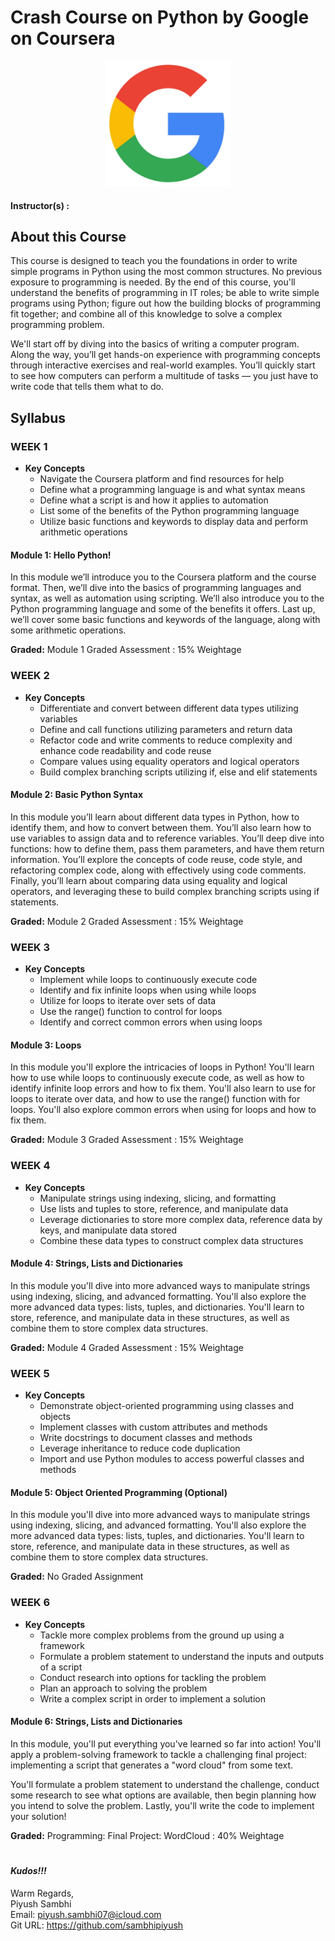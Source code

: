# Crash Course on Python by Google on Coursera

<p align="center">
  <a href="javascript:void(0)" rel="noopener">
 <img width=200px  src="google_logo-preview.jpg" alt="google_logo-preview"></a>
</p>

#### Instructor(s) : 

## About this Course

This course is designed to teach you the foundations in order to write simple programs in Python using the most common structures. No previous exposure to programming is needed. By the end of this course, you'll understand the benefits of programming in IT roles; be able to write simple programs using Python; figure out how the building blocks of programming fit together; and combine all of this knowledge to solve a complex programming problem. 

We'll start off by diving into the basics of writing a computer program. Along the way, you’ll get hands-on experience with programming concepts through interactive exercises and real-world examples. You’ll quickly start to see how computers can perform a multitude of tasks — you just have to write code that tells them what to do.

## Syllabus

### WEEK 1

* **Key Concepts**
	* Navigate the Coursera platform and find resources for help
	* Define what a programming language is and what syntax means
	* Define what a script is and how it applies to automation
	* List some of the benefits of the Python programming language
	* Utilize basic functions and keywords to display data and perform arithmetic operations

#### Module 1: Hello Python!

In this module we’ll introduce you to the Coursera platform and the course format. Then, we’ll dive into the basics of programming languages and syntax, as well as automation using scripting. We’ll also introduce you to the Python programming language and some of the benefits it offers. Last up, we’ll cover some basic functions and keywords of the language, along with some arithmetic operations.

**Graded:** Module 1 Graded Assessment : 15% Weightage

### WEEK 2

* **Key Concepts**
	* Differentiate and convert between different data types utilizing variables
	* Define and call functions utilizing parameters and return data
	* Refactor code and write comments to reduce complexity and enhance code readability and code reuse
	* Compare values using equality operators and logical operators
	* Build complex branching scripts utilizing if, else and elif statements

#### Module 2: Basic Python Syntax

In this module you’ll learn about different data types in Python, how to identify them, and how to convert between them. You’ll also learn how to use variables to assign data and to reference variables. You’ll deep dive into functions: how to define them, pass them parameters, and have them return information. You’ll explore the concepts of code reuse, code style, and refactoring complex code, along with effectively using code comments. Finally, you’ll learn about comparing data using equality and logical operators, and leveraging these to build complex branching scripts using if statements.

**Graded:** Module 2 Graded Assessment : 15% Weightage

### WEEK 3

* **Key Concepts**
	* Implement while loops to continuously execute code
	* Identify and fix infinite loops when using while loops
	* Utilize for loops to iterate over sets of data
	* Use the range() function to control for loops
	* Identify and correct common errors when using loops


#### Module 3: Loops

In this module you'll explore the intricacies of loops in Python! You'll learn how to use while loops to continuously execute code, as well as how to identify infinite loop errors and how to fix them. You'll also learn to use for loops to iterate over data, and how to use the range() function with for loops. You'll also explore common errors when using for loops and how to fix them.

**Graded:** Module 3 Graded Assessment : 15% Weightage

### WEEK 4

* **Key Concepts**
	* Manipulate strings using indexing, slicing, and formatting
	* Use lists and tuples to store, reference, and manipulate data
	* Leverage dictionaries to store more complex data, reference data by keys, and manipulate data stored
	* Combine these data types to construct complex data structures


#### Module 4: Strings, Lists and Dictionaries

In this module you'll dive into more advanced ways to manipulate strings using indexing, slicing, and advanced formatting. You'll also explore the more advanced data types: lists, tuples, and dictionaries. You'll learn to store, reference, and manipulate data in these structures, as well as combine them to store complex data structures.

**Graded:** Module 4 Graded Assessment : 15% Weightage

### WEEK 5

* **Key Concepts**
	* Demonstrate object-oriented programming using classes and objects
	* Implement classes with custom attributes and methods
	* Write docstrings to document classes and methods
	* Leverage inheritance to reduce code duplication
	* Import and use Python modules to access powerful classes and methods


#### Module 5: Object Oriented Programming (Optional)

In this module you'll dive into more advanced ways to manipulate strings using indexing, slicing, and advanced formatting. You'll also explore the more advanced data types: lists, tuples, and dictionaries. You'll learn to store, reference, and manipulate data in these structures, as well as combine them to store complex data structures.

**Graded:** No Graded Assignment

### WEEK 6

* **Key Concepts**
	* Tackle more complex problems from the ground up using a framework
	* Formulate a problem statement to understand the inputs and outputs of a script
	* Conduct research into options for tackling the problem
	* Plan an approach to solving the problem
	* Write a complex script in order to implement a solution


#### Module 6: Strings, Lists and Dictionaries

In this module, you'll put everything you've learned so far into action! You'll apply a problem-solving framework to tackle a challenging final project: implementing a script that generates a "word cloud" from some text.

You'll formulate a problem statement to understand the challenge, conduct some research to see what options are available, then begin planning how you intend to solve the problem. Lastly, you'll write the code to implement your solution!

**Graded:** Programming: Final Project: WordCloud : 40% Weightage


#
#
#### ***Kudos!!!***

Warm Regards, \
Piyush Sambhi \
Email: piyush.sambhi07@icloud.com \
Git URL: https://github.com/sambhipiyush
